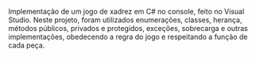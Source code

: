 Implementação de um jogo de xadrez em C# no console, feito no Visual Studio. 
Neste projeto, foram utilizados enumerações, classes, herança, métodos públicos, privados e protegidos, 
exceções, sobrecarga e outras implementações, obedecendo a regra do jogo e respeitando a função de cada
peça.

